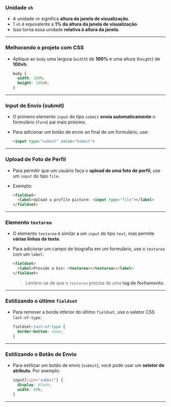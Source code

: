 ### Unidade `vh`

- A unidade `vh` significa **altura da janela de visualização**.
- 1 `vh` é equivalente a **1% da altura da janela de visualização**.
- Isso torna essa unidade **relativa à altura da janela**.

---

### Melhorando o projeto com CSS

- Aplique ao `body` uma largura (`width`) de **100%** e uma altura (`height`) de **100vh**:
  
  ```css
  body {
    width: 100%;
    height: 100vh;
  }
  ```

---

### Input de Envio (submit)

- O primeiro elemento `input` do tipo `submit` **envia automaticamente** o formulário (`form`) pai mais próximo.
- Para adicionar um botão de envio ao final de um formulário, use:

  ```html
  <input type="submit" value="Submit">
  ```

---

### Upload de Foto de Perfil

- Para permitir que um usuário faça o **upload de uma foto de perfil**, use um `input` do tipo `file`.
- Exemplo:

  ```html
  <fieldset>
    <label>Upload a profile picture: <input type="file"></label>
  </fieldset>
  ```

---

### Elemento `textarea`

- O elemento `textarea` é similar a um `input` do tipo `text`, mas permite **várias linhas de texto**.
- Para adicionar um campo de biografia em um formulário, use o `textarea` com um `label`:

  ```html
  <fieldset>
    <label>Provide a bio: <textarea></textarea></label>
  </fieldset>
  ```

  > Lembre-se de que o `textarea` precisa de uma **tag de fechamento**.

---

### Estilizando o último `fieldset`

- Para remover a borda inferior do último `fieldset`, use o seletor CSS `last-of-type`:

  ```css
  fieldset:last-of-type {
    border-bottom: none;
  }
  ```

---

### Estilizando o Botão de Envio

- Para estilizar um botão de envio (`submit`), você pode usar um **seletor de atributo**. Por exemplo:

  ```css
  input[type="submit"] {
    display: block;
    width: 60%;
  }
  ```

---
